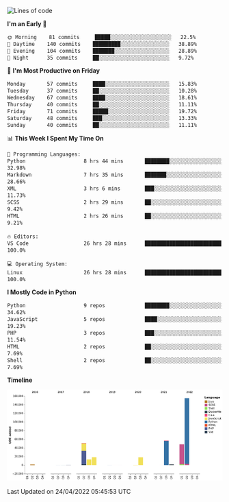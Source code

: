 <!--START_SECTION:waka-->
![Lines of code](https://img.shields.io/badge/From%20Hello%20World%20I%27ve%20Written-364%20Thousand%20lines%20of%20code-blue)

**I'm an Early 🐤** 

```text
🌞 Morning    81 commits     █████░░░░░░░░░░░░░░░░░░░░   22.5% 
🌆 Daytime    140 commits    █████████░░░░░░░░░░░░░░░░   38.89% 
🌃 Evening    104 commits    ███████░░░░░░░░░░░░░░░░░░   28.89% 
🌙 Night      35 commits     ██░░░░░░░░░░░░░░░░░░░░░░░   9.72%

```
📅 **I'm Most Productive on Friday** 

```text
Monday       57 commits     ████░░░░░░░░░░░░░░░░░░░░░   15.83% 
Tuesday      37 commits     ██░░░░░░░░░░░░░░░░░░░░░░░   10.28% 
Wednesday    67 commits     ████░░░░░░░░░░░░░░░░░░░░░   18.61% 
Thursday     40 commits     ██░░░░░░░░░░░░░░░░░░░░░░░   11.11% 
Friday       71 commits     █████░░░░░░░░░░░░░░░░░░░░   19.72% 
Saturday     48 commits     ███░░░░░░░░░░░░░░░░░░░░░░   13.33% 
Sunday       40 commits     ██░░░░░░░░░░░░░░░░░░░░░░░   11.11%

```


📊 **This Week I Spent My Time On** 

```text
💬 Programming Languages: 
Python                   8 hrs 44 mins       ████████░░░░░░░░░░░░░░░░░   32.98% 
Markdown                 7 hrs 35 mins       ███████░░░░░░░░░░░░░░░░░░   28.66% 
XML                      3 hrs 6 mins        ███░░░░░░░░░░░░░░░░░░░░░░   11.73% 
SCSS                     2 hrs 29 mins       ██░░░░░░░░░░░░░░░░░░░░░░░   9.42% 
HTML                     2 hrs 26 mins       ██░░░░░░░░░░░░░░░░░░░░░░░   9.21%

🔥 Editors: 
VS Code                  26 hrs 28 mins      █████████████████████████   100.0%

💻 Operating System: 
Linux                    26 hrs 28 mins      █████████████████████████   100.0%

```

**I Mostly Code in Python** 

```text
Python                   9 repos             ████████░░░░░░░░░░░░░░░░░   34.62% 
JavaScript               5 repos             ████░░░░░░░░░░░░░░░░░░░░░   19.23% 
PHP                      3 repos             ███░░░░░░░░░░░░░░░░░░░░░░   11.54% 
HTML                     2 repos             ██░░░░░░░░░░░░░░░░░░░░░░░   7.69% 
Shell                    2 repos             ██░░░░░░░░░░░░░░░░░░░░░░░   7.69%

```


**Timeline**

![Chart not found](https://raw.githubusercontent.com/telesoho/telesoho/master/charts/bar_graph.png) 


 Last Updated on 24/04/2022 05:45:53 UTC
<!--END_SECTION:waka-->


<!--
**telesoho/telesoho** is a ✨ _special_ ✨ repository because its `README.md` (this file) appears on your GitHub profile.

Here are some ideas to get you started:

- 🔭 I’m currently working on ...
- 🌱 I’m currently learning ...
- 👯 I’m looking to collaborate on ...
- 🤔 I’m looking for help with ...
- 💬 Ask me about ...
- 📫 How to reach me: ...
- 😄 Pronouns: ...
- ⚡ Fun fact: ...
-->
